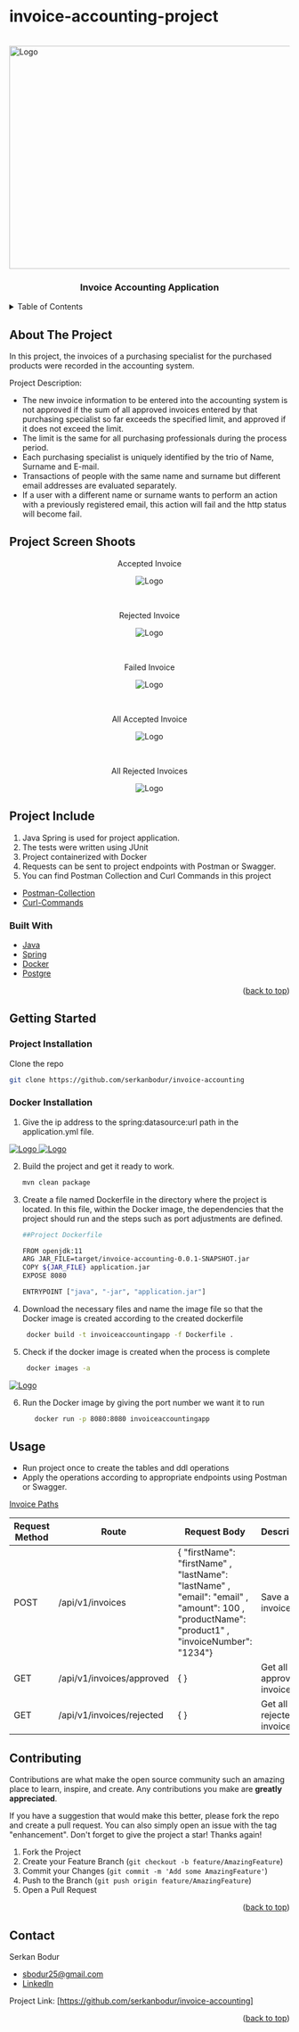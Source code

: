 # invoice-accounting-project

<!-- PROJECT LOGO -->
<br />
<div align="left">
<a href="https://github.com/serkanbodur/invoice-accounting">
    <img src="images/invoice-accounting-logo.jpg" alt="Logo" width="800" height="400">
</a>

<h3 align="center">Invoice Accounting Application</h3>

<!-- TABLE OF CONTENTS -->
<details>
  <summary>Table of Contents</summary>
  <ol>
    <li>
      <a href="#about-the-project">About The Project</a>
    </li>
    <li>
      <a href="#project-include">Project Include</a>
      <ul>
        <li><a href="#project-screens">Project Screenshoots</a></li>
        <li><a href="#built-with">Built With</a></li>
      </ul>
    </li>
    <li>
      <a href="#getting-started">Getting Started</a>
      <ul>
        <li><a href="#project-installation">Project Installation</a></li>
      </ul>
      <ul>
        <li><a href="#docker-installation">Docker Installation</a></li>
      </ul>
    </li>
    <li><a href="#usage">Usage</a></li>
    <li><a href="#contributing">Contributing</a></li>
    <li><a href="#contact">Contact</a></li>

  </ol>
</details>



<!-- ABOUT THE PROJECT -->

## About The Project

In this project, the invoices of a purchasing specialist for the purchased products were recorded in the accounting
system.

Project Description:

* The new invoice information to be entered into the accounting system is not approved if the sum of all approved
  invoices entered by that purchasing specialist so far exceeds the specified limit, and approved if it does not exceed
  the limit.
* The limit is the same for all purchasing professionals during the process period.
* Each purchasing specialist is uniquely identified by the trio of Name, Surname and E-mail.
* Transactions of people with the same name and surname but different email addresses are evaluated separately.
* If a user with a different name or surname wants to perform an action with a previously registered email,
  this action will fail and the http status will become fail.

## Project Screen Shoots

<p align="center">Accepted Invoice</p>
<p align="center">
<img src="images/accepted.PNG" alt="Logo">
</p>
<br>

<p align="center">Rejected Invoice</p>
<p align="center">
<img src="images/rejected.PNG" alt="Logo">
</p>
<br>

<p align="center">Failed Invoice</p>
<p align="center">
<img src="images/failed.PNG" alt="Logo">
</p>
<br>

<p align="center">All Accepted Invoice</p>
<p align="center">
<img src="images/getAllAccepted.PNG" alt="Logo">
</p>
<br>

<p align="center">All Rejected Invoices</p>
<p align="center">
<img src="images/getAllRejected.PNG" alt="Logo">
</p>

<!-- PROJECT INCLUDE -->

## Project Include

1. Java Spring is used for project application.
2. The tests were written using JUnit
3. Project containerized with Docker
4. Requests can be sent to project endpoints with Postman or Swagger.
5. You can find Postman Collection and Curl Commands in this project 

* [Postman-Collection](https://github.com/serkanbodur/invoice-accounting/blob/master/postman_collection.json)
* [Curl-Commands](https://github.com/serkanbodur/invoice-accounting/blob/master/curl-commands.txt)


### Built With

* [Java](https://www.java.com/tr/)
* [Spring](https://spring.io/)
* [Docker](https://www.docker.com/)
* [Postgre](https://www.postgresql.org/)

<p align="right">(<a href="#top">back to top</a>)</p>

<!-- GETTING STARTED -->

## Getting Started

### Project Installation

Clone the repo

   ```sh
   git clone https://github.com/serkanbodur/invoice-accounting
   ```

### Docker Installation

1. Give the ip address to the spring:datasource:url path in the application.yml file.

<a href="https://github.com/serkanbodur/invoice-accounting">
    <img src="images/ipconfig.PNG" alt="Logo">
</a>

<a href="https://github.com/serkanbodur/invoice-accounting">
    <img src="images/application-yml.PNG" alt="Logo" >
</a>

2. Build the project and get it ready to work.

   ```sh
   mvn clean package
   ```

3. Create a file named Dockerfile in the directory where the project is located.
In this file, within the Docker image, the dependencies that the project should run and the steps such as port adjustments are defined.

   ```sh
   ##Project Dockerfile
   
   FROM openjdk:11
   ARG JAR_FILE=target/invoice-accounting-0.0.1-SNAPSHOT.jar
   COPY ${JAR_FILE} application.jar
   EXPOSE 8080

   ENTRYPOINT ["java", "-jar", "application.jar"]
   ```
4. Download the necessary files and name the image file 
so that the Docker image is created according to the created dockerfile

   ```sh
    docker build -t invoiceaccountingapp -f Dockerfile . 
   ```
   
5. Check if the docker image is created when the process is complete
   ```sh
    docker images -a 
   ```
<a href="https://github.com/serkanbodur/invoice-accounting">
    <img src="images/docker-images.PNG" alt="Logo" >
</a>
<br>

6. Run the Docker image by giving the port number we want it to run
   ```sh
      docker run -p 8080:8080 invoiceaccountingapp 
   ```
<!-- USAGE EXAMPLES -->
## Usage

- Run project once to create the tables and ddl operations
- Apply the operations according to appropriate endpoints using Postman or Swagger.

[Invoice Paths](https://github.com/serkanbodur/invoice-accounting/blob/master/src/main/java/com/example/invoiceaccounting/controller/InvoiceController.java)

| Request Method | Route                     | Request Body                                                                                                                                   | Description               |
|----------------|---------------------------|------------------------------------------------------------------------------------------------------------------------------------------------|---------------------------|
| POST           | /api/v1/invoices          | {  "firstName": "firstName" , "lastName": "lastName" , "email": "email" , "amount": 100 , "productName": "product1" , "invoiceNumber": "1234"} | Save an invoice           |
| GET            | /api/v1/invoices/approved | {  }                                                                                                                                           | Get all approved invoices |
| GET            | /api/v1/invoices/rejected | {  }                                                                                                                                           | Get all rejected invoices |

<!-- CONTRIBUTING -->
## Contributing

Contributions are what make the open source community such an amazing place to learn, inspire, and create. Any contributions you make are **greatly appreciated**.

If you have a suggestion that would make this better, please fork the repo and create a pull request. You can also simply open an issue with the tag "enhancement".
Don't forget to give the project a star! Thanks again!

1. Fork the Project
2. Create your Feature Branch (`git checkout -b feature/AmazingFeature`)
3. Commit your Changes (`git commit -m 'Add some AmazingFeature'`)
4. Push to the Branch (`git push origin feature/AmazingFeature`)
5. Open a Pull Request

<p align="right">(<a href="#top">back to top</a>)</p>


<!-- CONTACT -->
## Contact

Serkan Bodur

* [sbodur25@gmail.com](sbodur25@gmail.com)
* [Linkedln](https://tr.linkedin.com/in/serkan-bodur)


Project Link: [https://github.com/serkanbodur/invoice-accounting]

<p align="right">(<a href="#top">back to top</a>)</p>











